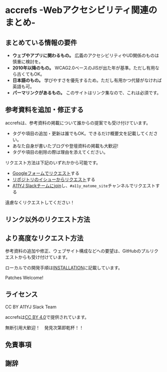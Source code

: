 # accrefs -Webアクセシビリティ関連のまとめ- 

## まとめている情報の要件

- **ウェブやアプリに関わるもの。** 広義のアクセシビリティやUD関係のものは慎重に検討を。
- **2010年以降のもの。** WCAG2.0ベースのJISが出た年が基準。ただし有用なら古くてもOK。
- **日本語のもの。** 学びやすさを優先するため。ただし有用かつ代替がなければ英語も可。
- **パーマリンクがあるもの。** このサイトはリンク集なので、これは必須です。

## 参考資料を追加・修正する

accrefsは、参考資料の掲載について誰からの提案でも受け付けています。

- タグや項目の追加・更新は誰でもOK。できるだけ概要文を記載してください。
- あなた自身が書いたブログや登壇資料の掲載も大歓迎!
- タグや項目の削除の際は理由を添えてください。

リクエスト方法は下記のいずれかから可能です。

- [Googleフォームでリクエスト](https://docs.google.com/forms/d/e/1FAIpQLSeDgNqLGZ2-CESSxW-uuJI240pNR5yS9mC3g1xE9IU5B2eA4w/viewform)する
- [リポジトリのイシューからリクエスト](https://github.com/a11yj/accrefs/issues/new/choose)する
- [A11YJ Slackチームにjoin](https://a11yj.herokuapp.com/)し、`#a11y_matome_site`チャンネルでリクエストする

遠慮なくリクエストしてください！

## リンク以外のリクエスト方法

## より高度なリクエスト方法

参考資料の追加や修正、ウェブサイト構成などへの要望は、GitHubのプルリクエストからも受け付けています。

ローカルでの開発手順は[INSTALLATION](INSTALLATION.md)に記載しています。

Patches Welcome!

## ライセンス

CC BY A11YJ Slack Team

accrefsは[CC BY 4.0](https://creativecommons.org/licenses/by/4.0/legalcode.ja)で提供されています。

無断引用大歓迎！　発見次第即乾杯！！

## 免責事項

## 謝辞